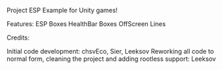 Project ESP Example for Unity games!

Features:
ESP Boxes
HealthBar Boxes
OffScreen Lines

Credits:

Initial code development: chsvEco, Sier, Leeksov
Reworking all code to normal form, cleaning the project and adding rootless support: Leeksov
